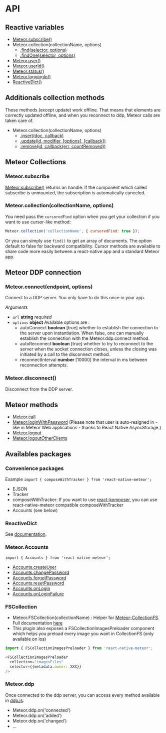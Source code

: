 # API

## Reactive variables

- [Meteor.subscribe()](http://docs.meteor.com/#/full/meteor_subscribe)
- Meteor.collection(collectionName, options)
  - [.find(selector, options)](http://docs.meteor.com/#/full/find)
  - [.findOne(selector, options)](http://docs.meteor.com/#/full/findone)
- [Meteor.user()](http://docs.meteor.com/#/full/meteor_user)
- [Meteor.userId()](http://docs.meteor.com/#/full/meteor_userid)
- [Meteor.status()](http://docs.meteor.com/#/full/meteor_status)
- [Meteor.loggingIn()](http://docs.meteor.com/#/full/meteor_loggingin)
- [ReactiveDict()](https://atmospherejs.com/meteor/reactive-dict)

## Additionals collection methods

These methods (except update) work offline. That means that elements are correctly updated offline, and when you reconnect to ddp, Meteor calls are taken care of.

- Meteor.collection(collectionName, options)
  - [.insert(doc, callback)](http://docs.meteor.com/#/full/insert)
  - [.update(id, modifier, [options], [callback])](http://docs.meteor.com/#/full/update)
  - [.remove(id, callback(err, countRemoved))](http://docs.meteor.com/#/full/remove)

## Meteor Collections

### Meteor.subscribe

[Meteor.subscribe()](http://docs.meteor.com/#/full/meteor_subscribe) returns an handle. If the component which called subscribe is unmounted, the subscription is automatically canceled.

### Meteor.collection(collectionName, options)

You need pass the `cursoredFind` option when you get your collection if you want to use cursor-like method:

```javascript
Meteor.collection('collectionName', { cursoredFind: true });
```

Or you can simply use `find()` to get an array of documents. The option default to false for backward compatibility. Cursor methods are available to share code more easily between a react-native app and a standard Meteor app.

## Meteor DDP connection

### Meteor.connect(endpoint, options)

Connect to a DDP server. You only have to do this once in your app.

_Arguments_

- `url` **string** _required_
- `options` **object** Available options are :
  - autoConnect **boolean** [true] whether to establish the connection to the server upon instantiation. When false, one can manually establish the connection with the Meteor.ddp.connect method.
  - autoReconnect **boolean** [true] whether to try to reconnect to the server when the socket connection closes, unless the closing was initiated by a call to the disconnect method.
  - reconnectInterval **number** [10000] the interval in ms between reconnection attempts.

### Meteor.disconnect()

Disconnect from the DDP server.

## Meteor methods

- [Meteor.call](http://docs.meteor.com/#/full/meteor_call)
- [Meteor.loginWithPassword](http://docs.meteor.com/#/full/meteor_loginwithpassword) (Please note that user is auto-resigned in - like in Meteor Web applications - thanks to React Native AsyncStorage.)
- [Meteor.logout](http://docs.meteor.com/#/full/meteor_logout)
- [Meteor.logoutOtherClients](http://docs.meteor.com/#/full/meteor_logoutotherclients)

## Availables packages

### Convenience packages

Example `import { composeWithTracker } from 'react-native-meteor';`

- EJSON
- Tracker
- composeWithTracker: If you want to use [react-komposer](https://github.com/kadirahq/react-komposer), you can use react-native-meteor compatible composeWithTracker
- Accounts (see below)

### ReactiveDict

See [documentation](https://atmospherejs.com/meteor/reactive-dict).

### Meteor.Accounts

`import { Accounts } from 'react-native-meteor';`

- [Accounts.createUser](http://docs.meteor.com/#/full/accounts_createuser)
- [Accounts.changePassword](http://docs.meteor.com/#/full/accounts_forgotpassword)
- [Accounts.forgotPassword](http://docs.meteor.com/#/full/accounts_changepassword)
- [Accounts.resetPassword](http://docs.meteor.com/#/full/accounts_resetpassword)
- [Accounts.onLogin](http://docs.meteor.com/#/full/accounts_onlogin)
- [Accounts.onLoginFailure](http://docs.meteor.com/#/full/accounts_onloginfailure)

### FSCollection

- Meteor.FSCollection(collectionName) : Helper for [Meteor-CollectionFS](https://github.com/CollectionFS/Meteor-CollectionFS). Full documentation [here](https://github.com/inProgress-team/react-native-meteor/blob/master/docs/FSCollection.md)
- This plugin also exposes a FSCollectionImagesPreloader component which helps you preload every image you want in CollectionFS (only available on ios)

```javascript
import { FSCollectionImagesPreloader } from 'react-native-meteor';

<FSCollectionImagesPreloader
  collection="imagesFiles"
  selector={{metadata.owner: XXX}}
/>
```

### Meteor.ddp

Once connected to the ddp server, you can access every method available in [ddp.js](https://github.com/mondora/ddp.js/).

- Meteor.ddp.on('connected')
- Meteor.ddp.on('added')
- Meteor.ddp.on('changed')
- ...
